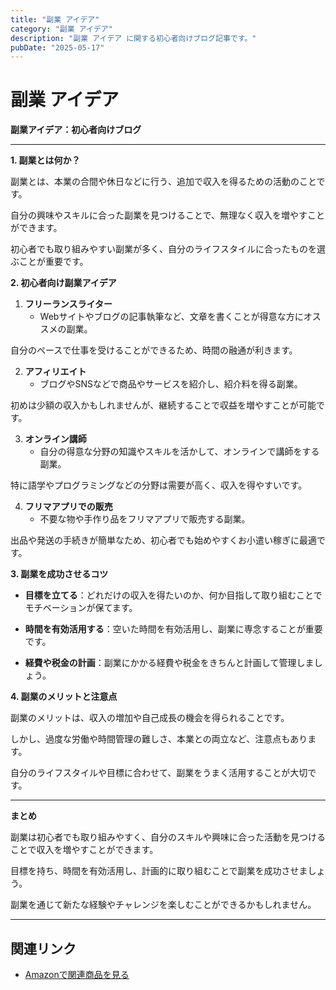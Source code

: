 ```yaml
---
title: "副業 アイデア"
category: "副業 アイデア"
description: "副業 アイデア に関する初心者向けブログ記事です。"
pubDate: "2025-05-17"
---
```


# 副業 アイデア

**副業アイデア：初心者向けブログ**

---

**1. 副業とは何か？**

副業とは、本業の合間や休日などに行う、追加で収入を得るための活動のことです。

自分の興味やスキルに合った副業を見つけることで、無理なく収入を増やすことができます。

初心者でも取り組みやすい副業が多く、自分のライフスタイルに合ったものを選ぶことが重要です。



**2. 初心者向け副業アイデア**

1. **フリーランスライター**
    - Webサイトやブログの記事執筆など、文章を書くことが得意な方にオススメの副業。

自分のペースで仕事を受けることができるため、時間の融通が利きます。



2. **アフィリエイト**
    - ブログやSNSなどで商品やサービスを紹介し、紹介料を得る副業。

初めは少額の収入かもしれませんが、継続することで収益を増やすことが可能です。



3. **オンライン講師**
    - 自分の得意な分野の知識やスキルを活かして、オンラインで講師をする副業。

特に語学やプログラミングなどの分野は需要が高く、収入を得やすいです。



4. **フリマアプリでの販売**
    - 不要な物や手作り品をフリマアプリで販売する副業。

出品や発送の手続きが簡単なため、初心者でも始めやすくお小遣い稼ぎに最適です。



**3. 副業を成功させるコツ**

- **目標を立てる**：どれだけの収入を得たいのか、何か目指して取り組むことでモチベーションが保てます。


- **時間を有効活用する**：空いた時間を有効活用し、副業に専念することが重要です。


- **経費や税金の計画**：副業にかかる経費や税金をきちんと計画して管理しましょう。



**4. 副業のメリットと注意点**

副業のメリットは、収入の増加や自己成長の機会を得られることです。

しかし、過度な労働や時間管理の難しさ、本業との両立など、注意点もあります。

自分のライフスタイルや目標に合わせて、副業をうまく活用することが大切です。



---

**まとめ**

副業は初心者でも取り組みやすく、自分のスキルや興味に合った活動を見つけることで収入を増やすことができます。

目標を持ち、時間を有効活用し、計画的に取り組むことで副業を成功させましょう。

副業を通じて新たな経験やチャレンジを楽しむことができるかもしれません。



---

## 関連リンク

- [Amazonで関連商品を見る](https://www.amazon.co.jp/s?k=%E5%89%AF%E6%A5%AD+%E3%82%A2%E3%82%A4%E3%83%87%E3%82%A2&tag=autowritehubai-22)

